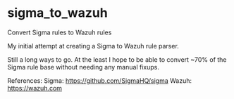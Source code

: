 # sigma_to_wazuh
Convert Sigma rules to Wazuh rules

My initial attempt at creating a Sigma to Wazuh rule parser.

Still a long ways to go. At the least I hope to be able to convert ~70% of the Sigma rule base without needing any manual fixups.

References:
        Sigma: https://github.com/SigmaHQ/sigma
        Wazuh: https://wazuh.com